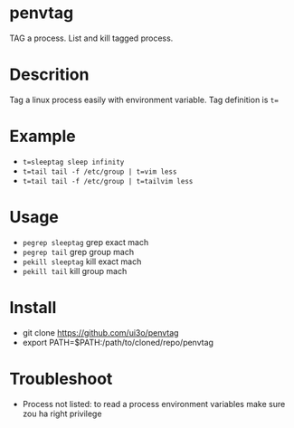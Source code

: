 # penvtag
TAG a process. List and kill tagged process.

# Descrition

Tag a linux process easily with environment variable. Tag definition is `t=`

# Example

* `t=sleeptag sleep infinity`
* `t=tail tail -f /etc/group | t=vim less`
* `t=tail tail -f /etc/group | t=tailvim less`

# Usage

* `pegrep sleeptag` grep exact mach
* `pegrep tail` grep group mach
* `pekill sleeptag` kill exact mach
* `pekill tail` kill group mach

# Install

* git clone https://github.com/ui3o/penvtag
* export PATH=$PATH:/path/to/cloned/repo/penvtag

# Troubleshoot

* Process not listed: to read a process environment variables make sure zou ha right privilege 